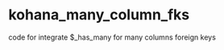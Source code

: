 kohana_many_column_fks
======================

code for integrate $_has_many for many columns foreign keys
